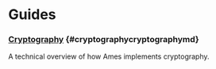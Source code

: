 # Guides

### [Cryptography](cryptography.md) {#cryptographycryptographymd}

A technical overview of how Ames implements cryptography.
